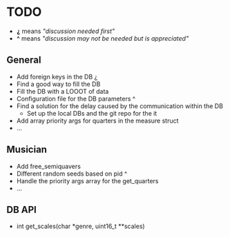 # TODO

- **¿** means *"discussion needed first"*
- **^** means *"discussion may not be needed but is appreciated"*

## General

* Add foreign keys in the DB ¿
* Find a good way to fill the DB
* Fill the DB with a LOOOT of data
* Configuration file for the DB parameters ^
* Find a solution for the delay caused by the communication within the DB
  * Set up the local DBs and the git repo for the it
* Add array priority args for quarters in the measure struct
* ...

## Musician
* Add free_semiquavers
* Different random seeds based on pid ^
* Handle the priority args array for the get_quarters
* ...

## DB API
 * int get_scales(char *genre, uint16_t **scales)
